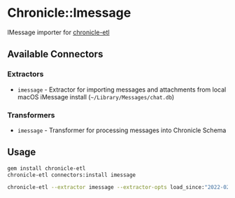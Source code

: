 # Chronicle::Imessage

IMessage importer for [chronicle-etl](https://github.com/chronicle-app/chronicle-etl)

## Available Connectors
### Extractors
- `imessage` - Extractor for importing messages and attachments from local macOS iMessage install (`~/Library/Messages/chat.db`)

### Transformers
- `imessage` - Transformer for processing messages into Chronicle Schema

## Usage

```bash
gem install chronicle-etl
chronicle-etl connectors:install imessage

chronicle-etl --extractor imessage --extractor-opts load_since:"2022-02-07" --transformer imessage --loader table
```

